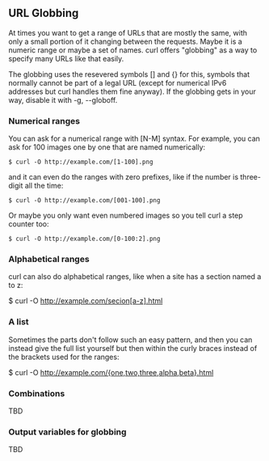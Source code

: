 ## URL Globbing

At times you want to get a range of URLs that are mostly the same, with only a
small portion of it changing between the requests. Maybe it is a numeric range
or maybe a set of names. curl offers "globbing" as a way to specify many URLs
like that easily.

The globbing uses the resevered symbols [] and {} for this, symbols that
normally cannot be part of a legal URL (except for numerical IPv6 addresses
but curl handles them fine anyway). If the globbing gets in your way, disable
it with -g, --globoff.

### Numerical ranges

You can ask for a numerical range with [N-M] syntax. For example, you can ask
for 100 images one by one that are named numerically:

    $ curl -O http://example.com/[1-100].png

and it can even do the ranges with zero prefixes, like if the number is
three-digit all the time:

    $ curl -O http://example.com/[001-100].png

Or maybe you only want even numbered images so you tell curl a step counter
too:

    $ curl -O http://example.com/[0-100:2].png

### Alphabetical ranges

curl can also do alphabetical ranges, like when a site has a section named a
to z:

   $ curl -O http://example.com/secion[a-z].html

### A list

Sometimes the parts don't follow such an easy pattern, and then you can
instead give the full list yourself but then within the curly braces instead
of the brackets used for the ranges:

   $ curl -O http://example.com/{one,two,three,alpha,beta}.html

### Combinations

TBD

### Output variables for globbing

TBD
